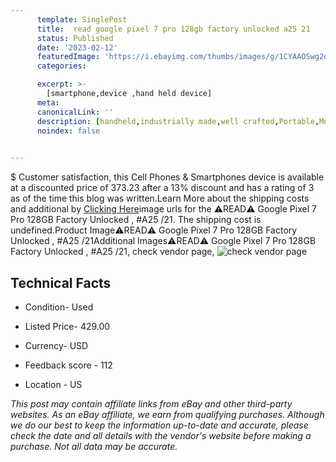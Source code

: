 ```yaml
---
      template: SinglePost
      title:  read google pixel 7 pro 128gb factory unlocked a25 21
      status: Published
      date: '2023-02-12'
      featuredImage: 'https://i.ebayimg.com/thumbs/images/g/1CYAAOSwg2dj6NTv/s-l225.jpg'
      categories: 

      excerpt: >-
        [smartphone,device ,hand held device]
      meta:
      canonicalLink: ''
      description: [handheld,industrially made,well crafted,Portable,Mobile,Compact,Convenient,Lightweight,Maneuverable,Man-portable,Miniature,Carriable,Hand-held,Light,Holdable,Transportable,Mobile device,Pocket-sized,On-the-go,Wireless,Cordless,Compact size,Convenient size, smartphone,device ,hand held device]
      noindex: false

        
---
```

$
    Customer satisfaction, this Cell Phones & Smartphones device is available at a discounted price of 373.23 after a 13% discount and has a rating of 3 as of the time this blog was written.Learn More about the shipping costs and additional by [Clicking Here](https://www.ebay.com/itm/275683172761?hash=item402fff6199%3Ag%3A1CYAAOSwg2dj6NTv&mkevt=1&mkcid=1&mkrid=711-53200-19255-0&campid=%253CePNCampaignId%253E&customid=%253CreferenceId%253E&toolid=10049)image urls for the ⚠️READ⚠️ Google Pixel 7 Pro 128GB Factory Unlocked , #A25 /21. The shipping cost is undefined.Product Image⚠️READ⚠️ Google Pixel 7 Pro 128GB Factory Unlocked , #A25 /21Additional Images⚠️READ⚠️ Google Pixel 7 Pro 128GB Factory Unlocked , #A25 /21, check vendor page, ![check vendor page](https://origin-galleryplus.ebayimg.com/ws/web/275683172761_2_0_1/225x225.jpg,https://origin-galleryplus.ebayimg.com/ws/web/275683172761_3_0_1/225x225.jpg,https://origin-galleryplus.ebayimg.com/ws/web/275683172761_4_0_1/225x225.jpg,https://origin-galleryplus.ebayimg.com/ws/web/275683172761_5_0_1/225x225.jpg,https://origin-galleryplus.ebayimg.com/ws/web/275683172761_6_0_1/225x225.jpg,https://origin-galleryplus.ebayimg.com/ws/web/275683172761_7_0_1/225x225.jpg,https://origin-galleryplus.ebayimg.com/ws/web/275683172761_8_0_1/225x225.jpg,https://origin-galleryplus.ebayimg.com/ws/web/275683172761_9_0_1/225x225.jpg,https://origin-galleryplus.ebayimg.com/ws/web/275683172761_10_0_1/225x225.jpg,https://origin-galleryplus.ebayimg.com/ws/web/275683172761_11_0_1/225x225.jpg)
    
    

 ## Technical Facts 



     
      

 - Condition- Used 


      

 - Listed Price- 429.00 


      

 - Currency- USD 


      

 - Feedback score - 112 


      

 - Location - US 


      
      

 *_This post may contain affiliate links from eBay and other third-party websites. As an eBay affiliate, we earn from qualifying purchases. Although we do our best to keep the information up-to-date and accurate, please check the date and all details with the vendor's website before making a purchase. Not all data may be accurate._*



    
    
    
    
    